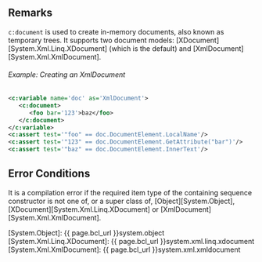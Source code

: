 
## Remarks

`c:document` is used to create in-memory documents, also known as temporary trees. It supports two document models: [XDocument][System.Xml.Linq.XDocument] (which is the default) and [XmlDocument][System.Xml.XmlDocument].

<div class="note eg" markdown="1">

###### Example: Creating an XmlDocument
```xml
<c:variable name='doc' as='XmlDocument'>
   <c:document>
      <foo bar='123'>baz</foo>
   </c:document>
</c:variable>
<c:assert test='"foo" == doc.DocumentElement.LocalName'/>
<c:assert test='"123" == doc.DocumentElement.GetAttribute("bar")'/>
<c:assert test='"baz" == doc.DocumentElement.InnerText'/>
```

</div>

## Error Conditions

It is a compilation error if the required item type of the containing sequence constructor is not one of, or a super class of, [Object][System.Object], [XDocument][System.Xml.Linq.XDocument] or [XmlDocument][System.Xml.XmlDocument].

[System.Object]: {{ page.bcl_url }}system.object
[System.Xml.Linq.XDocument]: {{ page.bcl_url }}system.xml.linq.xdocument
[System.Xml.XmlDocument]: {{ page.bcl_url }}system.xml.xmldocument
